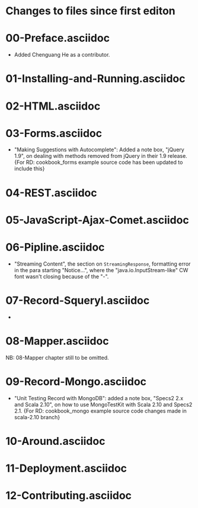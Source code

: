 # Changes to files since first editon


# 00-Preface.asciidoc

* Added Chenguang He as a contributor.

# 01-Installing-and-Running.asciidoc

# 02-HTML.asciidoc

# 03-Forms.asciidoc

* "Making Suggestions with Autocomplete": Added a note box, "jQuery 1.9", on dealing with methods removed from jQuery in their 1.9 release. {For RD: cookbook_forms example source code has been updated to include this}



# 04-REST.asciidoc

# 05-JavaScript-Ajax-Comet.asciidoc

# 06-Pipline.asciidoc


* "Streaming Content", the section on `StreamingResponse`, formatting error in the para 
starting "Notice...", where the "java.io.InputStream-like" CW font wasn't closing because of the "-".

# 07-Record-Squeryl.asciidoc


* 

# 08-Mapper.asciidoc 

NB: 08-Mapper chapter still to be omitted.


# 09-Record-Mongo.asciidoc

* "Unit Testing Record with MongoDB": added a note box, "Specs2 2.x and Scala 2.10", on how to use MongoTestKit with Scala 2.10 and Specs2 2.1. {For RD: cookbook_mongo example source code changes made in scala-2.10 branch}






# 10-Around.asciidoc



# 11-Deployment.asciidoc


# 12-Contributing.asciidoc
